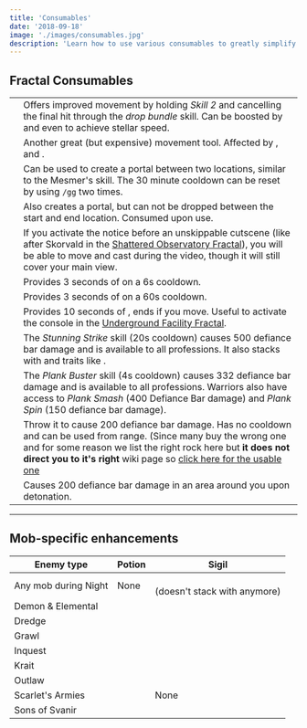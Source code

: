 ```yaml
---
title: 'Consumables'
date: '2018-09-18'
image: './images/consumables.jpg'
description: 'Learn how to use various consumables to greatly simplify otherwise challenging content.'
---
```


## Fractal Consumables

|                    |                                                                                                                                                                                                                                                                              |
| ------------------ | ---------------------------------------------------------------------------------------------------------------------------------------------------------------------------------------------------------------------------------------------------------------------------- |
| <Item id="49940"/> | Offers improved movement by holding _Skill 2_ and cancelling the final hit through the _drop bundle_ skill. Can be boosted by <Boon name="swiftness"/> and even <Effect name="superspeed"/> to achieve stellar speed.                                                        |
| <Item id="85244"/> | Another great (but expensive) movement tool. Affected by <Boon name="Swiftness"/>, <Effect name="Superspeed"/> and <Boon name="Alacrity"/>.                                                                                                                                  |
| <Item id="78978"/> | Can be used to create a portal between two locations, similar to the Mesmer's <Skill id="10197"/> skill. The 30 minute cooldown can be reset by using `/gg` two times.                                                                                                       |
| <Item id="44642"/> | Also creates a portal, but can not be dropped between the start and end location. Consumed upon use.                                                                                                                                                                         |
| <Item id="78786"/> | If you activate the notice before an unskippable cutscene (like after Skorvald in the [Shattered Observatory Fractal](https://discretize.eu/fractals/shattered-observatory)), you will be able to move and cast during the video, though it will still cover your main view. |
| <Item id="8764"/>  | Provides 3 seconds of <Effect name="stealth"/> on a 6s cooldown.                                                                                                                                                                                                             |
| <Item id="8801"/>  | Provides 3 seconds of <Effect name="stealth"/> on a 60s cooldown.                                                                                                                                                                                                            |
| <Item id="8686"/>  | Provides 10 seconds of <Effect name="stealth"/>, ends if you move. Useful to activate the console in the [Underground Facility Fractal](https://discretize.eu/fractals/underground-facility).                                                                                |
| <Item id="8664"/>  | The _Stunning Strike_ skill (20s cooldown) causes 500 defiance bar damage and is available to all professions. It also stacks with <Item id="24639"/> and traits like <Trait id="1070"/>.                                                                                    |
| <Item id="8759"/>  | The _Plank Buster_ skill (4s cooldown) causes 332 defiance bar damage and is available to all professions. Warriors also have access to _Plank Smash_ (400 Defiance Bar damage) and _Plank Spin_ (150 defiance bar damage).                                                  |
| <Item id="8678"/>  | Throw it to cause 200 defiance bar damage. Has no cooldown and can be used from range. (Since many buy the wrong one and for some reason we list the right rock here but **it does not direct you to it's right** wiki page so [click here for the usable one]( https://wiki.guildwars2.com/wiki/Rock_(level_22))                                                                                                                                                                                       |
| <Item id="8732"/>  | Causes 200 defiance bar damage in an area around you upon detonation.                                                                                                                                                                                                        |

---

## Mob-specific enhancements

| Enemy type           | Potion                                  | Sigil                                                                              |
| -------------------- | --------------------------------------- | ---------------------------------------------------------------------------------- |
| Any mob during Night | None                                    | <Item id="36053"/><br/>(doesn't stack with <Item id="36054" disableText/> anymore) |
| Demon & Elemental    | <Item id="8886"/><br/><Item id="8885"/> | <Item id="24664"/><br/><Item id="24661"/>                                          |
| Dredge               | <Item id="8892"/>                       | <Item id="24684"/>                                                                 |
| Grawl                | <Item id="8890"/>                       | <Item id="24648"/>                                                                 |
| Inquest              | <Item id="8887"/>                       | <Item id="24672"/>                                                                 |
| Krait                | <Item id="8891"/>                       | <Item id="24658"/>                                                                 |
| Outlaw               | <Item id="8881"/>                       | <Item id="24678"/>                                                                 |
| Scarlet's Armies     | <Item id="50082"/>                      | None                                                                               |
| Sons of Svanir       | <Item id="8883"/>                       | <Item id="24667"/>                                                                 |
